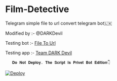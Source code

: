 # Film-Detective
Telegram simple file to url convert telegram bot🇱🇰

Modified by :- @DARKDevil

Testing bot :-  <a href=https://t.me/devil_file_to_url_bot>File To Url</a>

Testing app :-  <a href=https://dashboard.heroku.com/apps/file-to-url-limited>Team DARK Devil</a>


       𝐃𝐨 𝐍𝐨𝐭 𝐃𝐞𝐩𝐥𝐨𝐲. 𝐓𝐡𝐞 𝐒𝐜𝐫𝐢𝐩𝐭 𝐈𝐬 𝐏𝐫𝐢𝐯𝐞𝐭 𝐁𝐨𝐭 𝐄𝐝𝐢𝐭𝐢𝐨𝐧👇

[![Deploy](https://www.herokucdn.com/deploy/button.svg)](https://heroku.com/deploy?template=https://github.com/DARK-DEVIL-BOTZ/File-To-Url)


